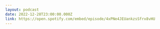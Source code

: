 ```yaml
---
layout: podcast
date: 2022-12-28T23:00:00.000Z
link: https://open.spotify.com/embed/episode/4xPNe4JEUankzsSfrx8vHU
---
```

